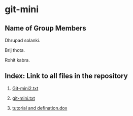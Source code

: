 # git-mini
## Name of Group Members

Dhrupad solanki.

Brij thota. 

Rohit kabra. 

## Index: Link to all files in the repository

1. [Git-mini2.txt](https://github.com/rohitkabra13/git-mini/blob/patch-3/git-mini2.css)

2. [git-mini.txt](https://github.com/dhrupad09/git-mini/blob/master/git-mini.html)

3. [tutorial and defination.dox](https://github.com/dhrupad09/git-mini/blob/master/tutorials%26definations.docx)
